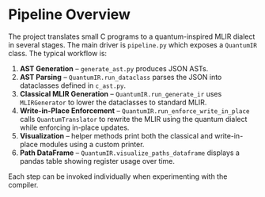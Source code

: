 # Pipeline Overview

The project translates small C programs to a quantum-inspired MLIR dialect in several stages.  The main driver is `pipeline.py` which exposes a `QuantumIR` class.  The typical workflow is:

1. **AST Generation** – `generate_ast.py` produces JSON ASTs.
2. **AST Parsing** – `QuantumIR.run_dataclass` parses the JSON into dataclasses defined in `c_ast.py`.
3. **Classical MLIR Generation** – `QuantumIR.run_generate_ir` uses `MLIRGenerator` to lower the dataclasses to standard MLIR.
4. **Write-in-Place Enforcement** – `QuantumIR.run_enforce_write_in_place` calls `QuantumTranslator` to rewrite the MLIR using the quantum dialect while enforcing in-place updates.
5. **Visualization** – helper methods print both the classical and write-in-place modules using a custom printer.
6. **Path DataFrame** – `QuantumIR.visualize_paths_dataframe` displays a pandas table showing register usage over time.

Each step can be invoked individually when experimenting with the compiler.
